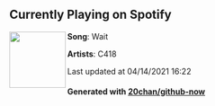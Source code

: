 ## Currently Playing on Spotify

[<img align="left" width="100" src="https://i.scdn.co/image/ab67616d00001e024cf0b29eb06a92aa96acae64">](https://open.spotify.com/album/7CYDRyFCKtAYJBSpfovLyX)

**Song**: Wait

**Artists**: C418

Last updated at 04/14/2021 16:22

#### Generated with [20chan/github-now](https://github.com/20chan/github-now)